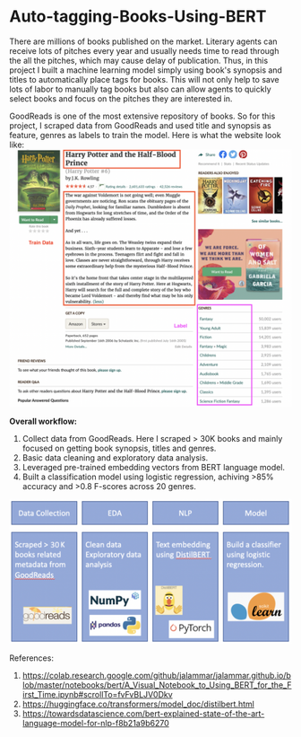 # Auto-tagging-Books-Using-BERT

There are millions of books published on the market. Literary agents can receive lots of pitches every year and usually needs time to read through the all the pitches, which may cause delay of publication. Thus, in this project I built a machine learning model simply using book's synopsis and titles to automatically place tags for books. This will not only help to save lots of labor to manually tag books but also can allow agents to quickly select books and focus on the pitches they are interested in.

GoodReads is one of the most extensive repository of books. So for this project, I scraped data from GoodReads and used title and synopsis as feature, genres as labels to train the model. Here is what the website look like:
![GoodReads Website](https://github.com/cl3080/Auto-tagging-Books-Using-BERT/blob/main/Images/WebsiteImage.png) 

**Overall workflow:**
1. Collect data from GoodReads. Here I scraped > 30K books and mainly focused on getting book synopsis, titles and genres. 
2. Basic data cleaning and exploratory data analysis.
3. Leveraged pre-trained embedding vectors from BERT language model.
4. Built a classification model using logistic regression, achiving >85% accuracy and >0.8 F-scores across 20 genres.

![Pipleline](https://github.com/cl3080/Auto-tagging-Books-Using-BERT/blob/main/Images/PipelineV2.png)

References:
1. https://colab.research.google.com/github/jalammar/jalammar.github.io/blob/master/notebooks/bert/A_Visual_Notebook_to_Using_BERT_for_the_First_Time.ipynb#scrollTo=fvFvBLJV0Dkv   
2. https://huggingface.co/transformers/model_doc/distilbert.html  
3. https://towardsdatascience.com/bert-explained-state-of-the-art-language-model-for-nlp-f8b21a9b6270
